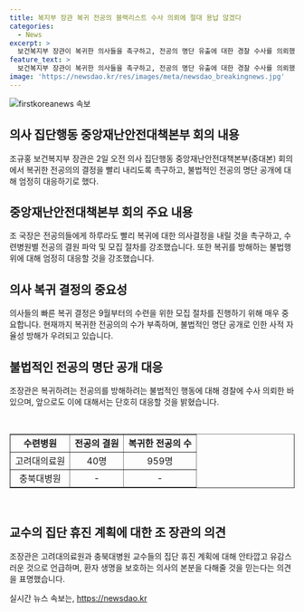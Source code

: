 ```yaml
---
title: 복지부 장관 복귀 전공의 블랙리스트 수사 의뢰에 절대 용납 않겠다
categories:
  - News
excerpt: >
  보건복지부 장관이 복귀한 의사들을 촉구하고, 전공의 명단 유출에 대한 경찰 수사를 의뢰했다. 복귀 결정이 빨리 필요하며, 수련병원의 전공의 결원 파악이 중요하다고 강조했다. 또한, 복귀 의사를 방해하는 불법적인 행위에 대해 엄정 대응할 것을 밝히며, 집단 휴진 계획을 비판했다. 충북대병원 교수 등의 휴진 계획을 안타깝고 유감이라며 비판했다.
feature_text: >
  보건복지부 장관이 복귀한 의사들을 촉구하고, 전공의 명단 유출에 대한 경찰 수사를 의뢰했다. 복귀 결정이 빨리 필요하며, 수련병원의 전공의 결원 파악이 중요하다고 강조했다. 또한, 복귀 의사를 방해하는 불법적인 행위에 대해 엄정 대응할 것을 밝히며, 집단 휴진 계획을 비판했다. 충북대병원 교수 등의 휴진 계획을 안타깝고 유감이라며 비판했다.
image: 'https://newsdao.kr/res/images/meta/newsdao_breakingnews.jpg'
---
```


<p><img src="https://newsdao.kr/res/images/meta/newsdao_breakingnews.jpg" alt="firstkoreanews 속보" /></p>

<h2 data-ke-size="size26">의사 집단행동 중앙재난안전대책본부 회의 내용</h2>

<p data-ke-size="size16">조규홍 보건복지부 장관은 2일 오전 의사 집단행동 중앙재난안전대책본부(중대본) 회의에서 복귀한 전공의의 결정을 빨리 내리도록 촉구하고, 불법적인 전공의 명단 공개에 대해 엄정히 대응하기로 했다.</p>

<h2 data-ke-size="size24">중앙재난안전대책본부 회의 주요 내용</h2>

<p data-ke-size="size16">조 국장은 전공의들에게 하루라도 빨리 복귀에 대한 의사결정을 내릴 것을 촉구하고, 수련병원별 전공의 결원 파악 및 모집 절차를 강조했습니다. 또한 복귀를 방해하는 불법행위에 대해 엄정히 대응할 것을 강조했습니다.</p>

<h2 data-ke-size="size24">의사 복귀 결정의 중요성</h2>

<p data-ke-size="size16">의사들의 빠른 복귀 결정은 9월부터의 수련을 위한 모집 절차를 진행하기 위해 매우 중요합니다. 현재까지 복귀한 전공의의 수가 부족하며, 불법적인 명단 공개로 인한 사적 자율성 방해가 우려되고 있습니다.</p>

<h2 data-ke-size="size24">불법적인 전공의 명단 공개 대응</h2>

<p data-ke-size="size16">조장관은 복귀하려는 전공의를 방해하려는 불법적인 행동에 대해 경찰에 수사 의뢰한 바 있으며, 앞으로도 이에 대해서는 단호히 대응할 것을 밝혔습니다.</p>

<p data-ke-size="size16">&nbsp;</p>

<table style="width: 100%;" border="1">
<tbody>
<tr>
<td style="text-align: center; height: 17px;"><b>수련병원</b></td>
<td style="text-align: center; height: 17px;"><b>전공의 결원</b></td>
<td style="text-align: center; height: 17px;"><b>복귀한 전공의 수</b></td>
</tr>
<tr>
<td style="text-align: center; height: 17px;">고려대의료원</td>
<td style="text-align: center; height: 17px;">40명</td>
<td style="text-align: center; height: 17px;">959명</td>
</tr>
<tr>
<td style="text-align: center; height: 17px;">충북대병원</td>
<td style="text-align: center; height: 17px;">-</td>
<td style="text-align: center; height: 17px;">-</td>
</tr>
</tbody>
</table>

<p data-ke-size="size16">&nbsp;</p>

<h2 data-ke-size="size24">교수의 집단 휴진 계획에 대한 조 장관의 의견</h2>

<p data-ke-size="size16">조장관은 고려대의료원과 충북대병원 교수들의 집단 휴진 계획에 대해 안타깝고 유감스러운 것으로 언급하며, 환자 생명을 보호하는 의사의 본분을 다해줄 것을 믿는다는 의견을 표명했습니다.</p>
실시간 뉴스 속보는, <a href="https://newsdao.kr" rel="dofollow">https://newsdao.kr</a>


